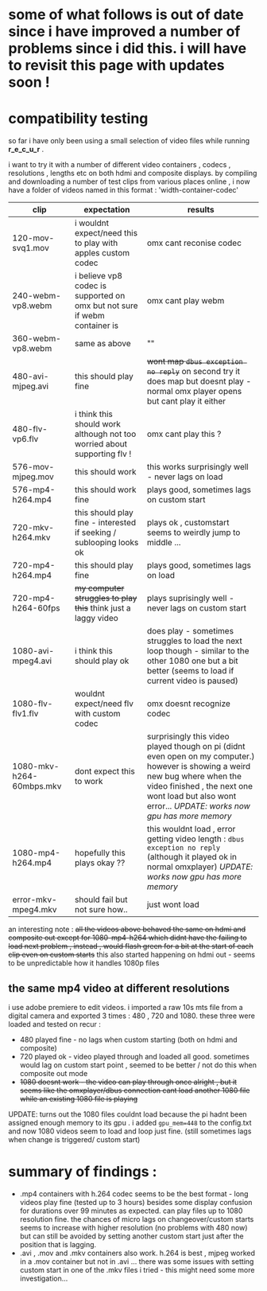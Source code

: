 
# some of what follows is out of date since i have improved a number of problems since i did this. i will have to revisit this page with updates soon !

# compatibility testing

so far i have only been using a small selection of video files while running **r_e_c_u_r** .

i want to try it with a number of different video containers , codecs , resolutions , lengths etc on
both hdmi and composite displays. by compiling and downloading a number of test clips from various places online ,
i now have a folder of videos named in this format : 'width-container-codec'

clip | expectation | results
--- | --- | ---
120-mov-svq1.mov | i wouldnt expect/need this to play with apples custom codec | omx cant reconise codec
240-webm-vp8.webm | i believe vp8 codec is supported on omx but not sure if webm container is | omx cant play webm
360-webm-vp8.webm | same as above | ""
480-avi-mjpeg.avi | this should play fine | ~~wont map `dbus exception no reply`~~ on second try it does map but doesnt play - normal omx player opens but cant play it either
480-flv-vp6.flv | i think this should work although not too worried about supporting flv ! | omx cant play this ?
576-mov-mjpeg.mov | this should work | this works surprisingly well - never lags on load
576-mp4-h264.mp4 | this should work fine | plays good, sometimes lags on custom start
720-mkv-h264.mkv | this should play fine - interested if seeking / sublooping looks ok | plays ok , customstart seems to weirdly jump to middle ...
720-mp4-h264.mp4 | this should play fine | plays good, sometimes lags on load
720-mp4-h264-60fps | ~~my computer struggles to play this~~ think just a laggy video | plays suprisingly well - never lags on custom start
1080-avi-mpeg4.avi | i think this should play ok | does play - sometimes struggles to load the next loop though - similar to the other 1080 one but a bit better (seems to load if current video is paused)
1080-flv-flv1.flv | wouldnt expect/need flv with custom codec | omx doesnt recognize codec
1080-mkv-h264-60mbps.mkv | dont expect this to work | surprisingly this video played though on pi (didnt even open on my computer.) however is showing a weird new bug where when the video finished , the next one wont load but also wont error... _UPDATE: works now gpu has more memory_
1080-mp4-h264.mp4 | hopefully this plays okay ?? | this wouldnt load , error getting video length : `dbus exception no reply` (although it played ok in normal omxplayer) _UPDATE: works now gpu has more memory_
error-mkv-mpeg4.mkv | should fail but not sure how.. | just wont load

an interesting note : ~~all the videos above behaved the same on hdmi and composite out except for 1080-mp4-h264 which didnt have the failing to load next problem , instead , would flash green for a bit at the start of each clip even on custom starts~~ this also started happening on hdmi out - seems to be unpredictable how it handles 1080p files

## the same mp4 video at different resolutions

i use adobe premiere to edit videos. i imported a raw 10s mts file from a digital camera and exported 3 times : 480 , 720 and 1080. these three were loaded and tested on recur :

- 480 played fine - no lags when custom starting (both on hdmi and composite)
- 720 played ok - video played through and loaded all good. sometimes would lag on custom start point , seemed to be better / not do this when composite out mode
- ~~1080 doesnt work - the video can play through once alright , but it seems like the omxplayer/dbus connection cant load another 1080 file while an existing 1080 file is playing~~

UPDATE: turns out the 1080 files couldnt load because the pi hadnt been assigned enough memory to its gpu . i added `gpu_mem=448` to the config.txt and now 1080 videos seem to load and loop just fine. (still sometimes lags when change is triggered/ custom start)

# summary of findings :

- .mp4 containers with h.264 codec seems to be the best format - long videos play fine (tested up to 3 hours) besides some display confusion for durations over 99 minutes as expected. can play files up to 1080 resolution fine. the chances of micro lags on changeover/custom starts seems to increase with higher resolution (no problems with 480 now) but can still be avoided by setting another custom start just after the position that is lagging.
- .avi , .mov and .mkv containers also work. h.264 is best , mjpeg worked in a .mov container but not in .avi ... there was some issues with setting custom start in one of the .mkv files i tried - this might need some more investigation...
